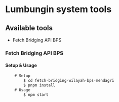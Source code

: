 # Lumbungin system tools

## Available tools
- Fetch Bridging API BPS


### Fetch Bridging API BPS
#### Setup & Usage

``` javascript
    # Setup
        $ cd fetch-bridging-wilayah-bps-mendagri
        $ pnpm install
    # Usage
        $ npm start
```

